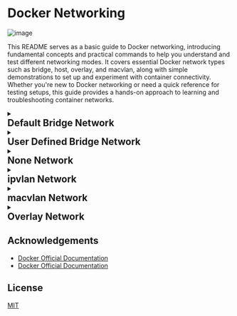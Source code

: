 
# Docker Networking

![image](https://github.com/user-attachments/assets/a7c23585-f68c-457e-8b2a-44e080ff418c)


This README serves as a basic guide to Docker networking, introducing fundamental concepts and practical commands to help you understand and test different networking modes. It covers essential Docker network types such as bridge, host, overlay, and macvlan, along with simple demonstrations to set up and experiment with container connectivity. Whether you're new to Docker networking or need a quick reference for testing setups, this guide provides a hands-on approach to learning and troubleshooting container networks.
<details>
   <summary markdown="span" style="cursor:pointer;"><h2 style="margin:0;">Default Bridge Network</h2></summary>

**Step 1: Check docker Network** 

```bash
  docker network ls 
  docker network inspect bridge 
```

**Step 2: Start PostgreSQL Container**
Run PostgreSQL in detached mode:


```bash
  docker run -d --name postgres_db -e POSTGRES_USER=myuser -e POSTGRES_PASSWORD=mypassword postgres:latest  
```

**Step 3: Get PostgreSQL Container IP**
```bash
POSTGRES_IP=$(docker inspect -f '{{range .NetworkSettings.Networks}}{{.IPAddress}}{{end}}' postgres_db) 

echo "PostgreSQL IP: $POSTGRES_IP"
```

**Step 4: Start NGINX Container**

Run NGINX in detached mode and expose port 8080 

 
```bash
docker run -d --name nginx_web -p 8080:80 nginx:alpine 
```
 

**Step5: Check IP address of the containers**
```bash
docker inspect -f '{{range .NetworkSettings.Networks}}{{.IPAddress}}{{end}}' nginx_web 
docker inspect -f '{{range .NetworkSettings.Networks}}{{.IPAddress}}{{end}}' postgres_db 
```
 
 
**Step 6: Test Communication from NGINX to PostgreSQL**

Access the NGINX container shell: 
```bash
docker exec -it nginx_web sh 
```
 

Install PostgreSQL client tools (inside the NGINX container): 
```bash
apk update && apk add postgresql-client 
```
 
Test connectivity to PostgreSQL using its IP: 
```bash
psql -h 172.17.0.2 -U myuser -d postgres 
```
 

**Step 7: Test Communication from  PostgreSQL to ngnix**

Access the NGINX container shell: 
```bash
docker exec -it postgres_db sh 
```
 
Test connectivity to ngnix using its IP: 
```bash
curl http://172.17.0.3 
```

</details>

<details>
   <summary markdown="span" style="cursor:pointer;"><h2 style="margin:0;">User Defined Bridge Network</h2></summary>


**Step 1: Create a Custom Bridge Network **
```bash
docker network create my-custom-net 
```
 

**Step 2: Run PostgreSQL Container on the Custom Network**
```bash
docker run -d --name postgres_db \
--network my-custom-net \ 
-e POSTGRES_USER=myuser \ 
-e POSTGRES_PASSWORD=mypassword \ 
-v postgres-data:/var/lib/postgresql/data \ 
postgres:latest 
```
 

**Step 3: Run NGINX Container on the Custom Network**

```bash
docker run -d --name nginx_web \ 
--network my-custom-net \ 
-p 8080:80 \ 
nginx:alpine 
```
 

**Step 4: Test Communication Using Service Names (DNS)**

From PostgreSQL to NGINX: 

Access the PostgreSQL container: 
```bash
docker exec -it postgres_db bash 
```
Install curl (Debian-based image): 
```bash
apt-get update && apt-get install -y curl 
```
Test connectivity to NGINX using its service name: 
```bash
curl http://nginx_web 
```
 

From NGINX to PostgreSQL: 

Access the NGINX container: 
```bash
docker exec -it nginx_web sh 
```
Install curl (Alpine-based image): 
```bash
apk add curl 
```
Test PostgreSQL connectivity (port 5432): 
```bash
curl -v telnet://postgres_db:5432 
```
 </details>

<details>
   <summary markdown="span" style="cursor:pointer;"><h2 style="margin:0;"> None Network</h2></summary>


**Step 1: Run PostgreSQL on the None Network** 
```bash
docker run -d --name postgres_db --network none -e POSTGRES_USER=myuser -e POSTGRES_PASSWORD=mypassword postgres:latest 
```
 

**Step 2: Run NGINX on the None Network** 
```bash
docker run -d --name nginx_web --network none nginx:alpine 
```
 

**Step 3: Check Ip address** 
```bash
docker exec nginx_web ip addr 
```
 </details>

<details>
   <summary markdown="span" style="cursor:pointer;"><h2 style="margin:0;"> ipvlan Network</h2></summary>


**Step 1: Check ip address and create an IPvlan Network** 
```bash
Ip addr 
```
Specify the parent interface (e.g., eth0, enp0s3, or your host’s physical NIC) and subnet. 

For IPvlan L2 Mode (Layer 2):  
```bash
docker network create -d ipvlan --subnet=10.0.2.0/24 --gateway=10.0.2.1 -o ipvlan_mode=l2 -o parent=enp0s3 my-ipvlan-net 
```
 

For IPvlan L3 Mode (Layer 3): 
```bash
docker network create -d ipvlan --subnet=10.0.2.0/24 -o ipvlan_mode=l3 -o parent=enp0s3 my-ipvlan-net 
```
 

**Step 2. Check if network is configured** 
```bash
Docker network ls 
```
 

**Step 3. Run Containers on the IPvlan Network** 

Assign static IPs from the subnet (or let Docker assign them dynamically). 

Example: NGINX Container with Static IP 
```bash
docker run -d --name nginx_web --network my-ipvlan-net nginx:alpine 
```
 

Example: PostgreSQL Container with Static IP 
```bash
docker run -d --name postgres_db --network my-ipvlan-net -e POSTGRES_USER=myuser -e POSTGRES_PASSWORD=mypassword postgres:latest 
```
 

**Step 4. Get the Ip address assigned to the containers** 
```bash
docker inspect postgres_db 
docker inspect nginx_web 
```
 

**Step 5. Test Connectivity** 

From the Host Machine: 
```bash
ping 10.0.2.2  # NGINX 
ping 10.0.2.3  # PostgreSQL 
```
From the Containers: 
```bash
docker exec -it nginx_web sh 
```
```bash
apk add postgresql-client 
psql -h 192.168.1.101 -U myuser -d postgres 
```
  </details>

<details>
   <summary markdown="span" style="cursor:pointer;"><h2 style="margin:0;">  macvlan Network</h2></summary>

**Step 1.Check Ip Address and Create a Macvlan Network** 
```bash
ip addr
```

```bash
docker network create -d macvlan --subnet=10.0.2.0/24  --gateway=10.0.2.1 --ip-range=10.0.2.200/29 -o parent=enp0s3 my-macvlan-network 
```
**Step 2. Run Containers on the Macvlan Network** 

Assign static IPs within your subnet (avoid DHCP conflicts): 

NGINX Container: 
```bash
docker run -d --name nginx_web --network my-macvlan-net nginx:alpine 
```
PostgreSQL Container: 
```bash
docker run -d --name postgres_db --network my-macvlan-net -e POSTGRES_eUSER=myuser -e POSTGRES_PASSWORD=mypassword postgres:latest 
```

**Step 3. Test Connectivity** 

Ping NGINX 
```bash
ping 10.0.2.200 
```
Access NGINX via IP 
```bash
curl http://10.0.2.200 
```
Test PostgreSQL connectivity 
```bash
psql -h 10.0.2.201 -U myuser -d postgres 
```
**Step 4. Verify MAC Addresses** 
```bash
docker inspect postgres_db | grep -A 5 '"my-macvlan-net"' | grep '"MacAddress"' | awk -F'"' '{print $4}' 
docker inspect nginx_web | grep -A 5 '"my-macvlan-net"' | grep '"MacAddress"' | awk -F'"' '{print $4}' 
```

 </details>
 
<details>
   <summary markdown="span" style="cursor:pointer;"><h2 style="margin:0;"> Overlay Network</h2></summary>


For the demonstration setup, this guide will establish setup with two VM instances named host1 and host2. 

 

Please follow the following instructions  

 

Disable the offloading of IP checksum calculations for the network interface on host machine 1 

```bash
ip addr 
sudo ethtool -K ens33 tx-checksum-ip-generic off 
```

Disable the offloading of IP checksum calculations for the network interface on host machine 2 
```bash
ip addr 
sudo ethtool -K ens33 tx-checksum-ip-generic off 
```
Initialize docker swarm on host 1  
```bash 
docker swarm init
 ```
with the key join on the host machine 2
```bash 
docker swarm join ... 
```
 

Create overlay network on host 1 

```bash
docker network create -d overlay --attachable my-overlay-net 
docker network ls
``` 

```bash
Run container on host machine 1 
ocker run -d --name myapp --network my-overlay-net aputra/myapp-188:v3 
```

docker network ls on host 2 

```bash
Run container on host machine 2 
docker run -dit --name myapp-v2 --network my-overlay-net aputra/myapp-188:v3 
docker network ls 
docker exec -it myapp-v2 sh
```

Test connectivity 

```bash
curl myapp:8080/api/info 
```
 </details>


## Acknowledgements

 - [Docker Official Documentation](https://docs.docker.com/engine/network/)
 - [Docker Official Documentation](https://github.com/antonputra/tutorials/tree/main/lessons/188)


 
## License

[MIT](https://choosealicense.com/licenses/mit/)


